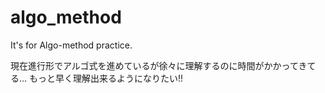 # algo_method
It's for Algo-method practice.

現在進行形でアルゴ式を進めているが徐々に理解するのに時間がかかってきてる...
もっと早く理解出来るようになりたい!!
